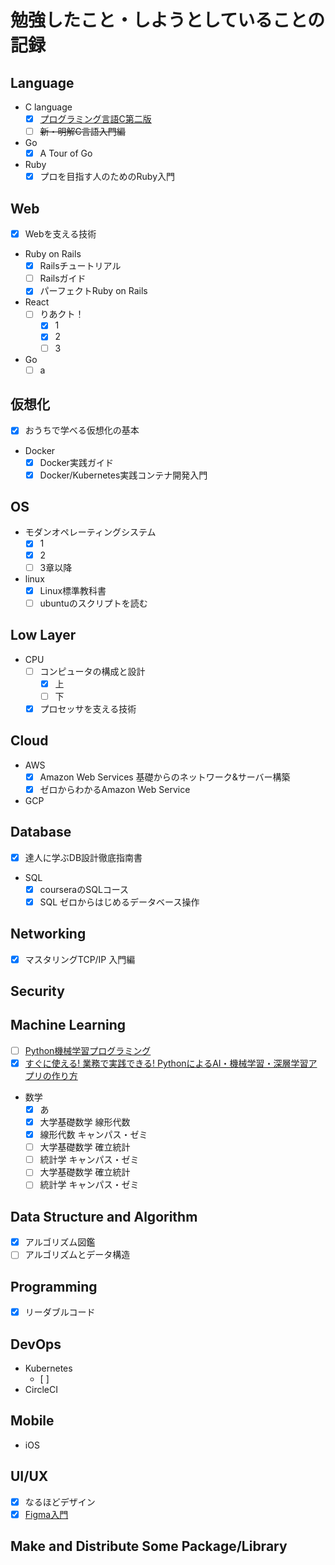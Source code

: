 # 勉強したこと・しようとしていることの記録
## Language
- C language
  - [x] [プログラミング言語C第二版](https://www.amazon.co.jp/%E3%83%97%E3%83%AD%E3%82%B0%E3%83%A9%E3%83%9F%E3%83%B3%E3%82%B0%E8%A8%80%E8%AA%9EC-%E7%AC%AC2%E7%89%88-ANSI%E8%A6%8F%E6%A0%BC%E6%BA%96%E6%8B%A0-B-W-%E3%82%AB%E3%83%BC%E3%83%8B%E3%83%8F%E3%83%B3-ebook/dp/B084SXSPDN/ref=sr_1_1?__mk_ja_JP=%E3%82%AB%E3%82%BF%E3%82%AB%E3%83%8A&dchild=1&keywords=%E3%83%97%E3%83%AD%E3%82%B0%E3%83%A9%E3%83%9F%E3%83%B3%E3%82%B0%E8%A8%80%E8%AA%9EC&qid=1612798520&sr=8-1)
  - [ ] ~~新・明解C言語入門編~~
- Go
  - [x] A Tour of Go  
- Ruby
  - [x] プロを目指す人のためのRuby入門

## Web
- [x] Webを支える技術
- Ruby on Rails
  - [x] Railsチュートリアル
  - [ ] Railsガイド
  - [x] パーフェクトRuby on Rails
- React
  - [ ] りあクト！
    - [x] 1
    - [x] 2
    - [ ] 3
- Go
  - [ ] a

## 仮想化
- [x] おうちで学べる仮想化の基本
- Docker
  - [x] Docker実践ガイド
  - [x] Docker/Kubernetes実践コンテナ開発入門
## OS
- モダンオペレーティングシステム
  - [x] 1
  - [x] 2
  - [ ] 3章以降
- linux
  - [x] Linux標準教科書 
  - [ ] ubuntuのスクリプトを読む

## Low Layer
- CPU
  - [ ] コンピュータの構成と設計
    - [x] 上
    - [ ] 下
  - [x] プロセッサを支える技術 
## Cloud
- AWS
  - [x] Amazon Web Services 基礎からのネットワーク&サーバー構築
  - [x] ゼロからわかるAmazon Web Service
- GCP

## Database
- [x] 達人に学ぶDB設計徹底指南書
- SQL
  - [x] courseraのSQLコース
  - [x] SQL ゼロからはじめるデータベース操作 
## Networking
- [x] マスタリングTCP/IP 入門編

## Security
## Machine Learning
- [ ] [Python機械学習プログラミング](url)
- [x] [すぐに使える! 業務で実践できる! PythonによるAI・機械学習・深層学習アプリの作り方](url)
- 数学
  - [x] あ
  - [x] 大学基礎数学 線形代数 
  - [x] 線形代数 キャンパス・ゼミ
  - [ ] 大学基礎数学 確立統計
  - [ ] 統計学 キャンパス・ゼミ
  - [ ] 大学基礎数学 確立統計
  - [ ] 統計学 キャンパス・ゼミ
## Data Structure and Algorithm
- [x] アルゴリズム図鑑
- [ ] アルゴリズムとデータ構造

## Programming
- [x] リーダブルコード

## DevOps
- Kubernetes
  - [ ] 
- CircleCI
## Mobile
- iOS
## UI/UX
- [x] なるほどデザイン
- [x] [Figma入門](https://note.com/fjkn/m/m9829c621e025)

## Make and Distribute Some Package/Library
